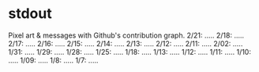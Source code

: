 # stdout
Pixel art &amp; messages with Github's contribution graph.
2/21: .....
2/18: .....
2/17: .....
2/16: .....
2/15: .....
2/14: .....
2/13: .....
2/12: .....
2/11: .....
2/02: .....
1/31: .....
1/29: .....
1/28: .....
1/25: .....
1/18: .....
1/13: .....
1/12: .....
1/11: .....
1/10: .....
1/09: .....
1/8: .....
1/7: .....

